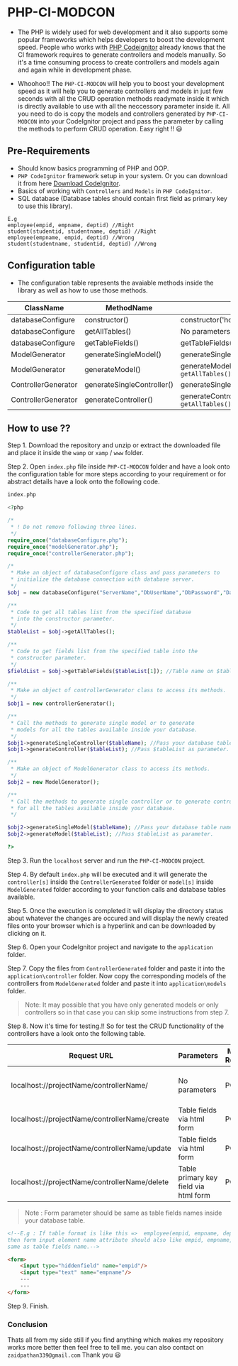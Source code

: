 # PHP-CI-MODCON

* The PHP is widely used for web development and it also supports some popular frameworks which helps developers to boost the development speed. People who works with [PHP Codeignitor](codeigniter.com/) already knows that the CI framework requires to generate controllers and models manually. So it's a time consuming process to create controllers and models again and again while in development phase.

* Whoohoo!! The `PHP-CI-MODCON` will help you to boost your development speed as it will help you to generate controllers and models in just few seconds with all the CRUD operation methods readymate inside it which is directly available to use with all the neccessory parameter inside it. All you need to do is copy the models and controllers generated by `PHP-CI-MODCON` into your CodeIgnitor project and pass the parameter by calling the methods to perform CRUD operation. Easy right !!  :smiley:


## Pre-Requirements

* Should know basics programming of PHP and OOP.
* `PHP CodeIgnitor` framework setup in your system. Or you can download 
 it from here [Download CodeIgnitor](https://codeigniter.com/download).
* Basics of working with `Controllers` and `Models` in `PHP CodeIgnitor`.
* SQL database (Database tables should contain first field as primary key to use this library).

```
E.g
employee(empid, empname, deptid) //Right
student(studentid, studentname, deptid) //Right
employee(empname, empid, deptid) //Wrong
student(studentname, studentid, deptid) //Wrong
```

## Configuration table

* The configuration table represents the avaiable methods inside the library as well as how to use those methods.

| ClassName | MethodName | Parameters | Response |
|-----------|------------|-----------|----------|
| databaseConfigure | constructor() | constructor('hostname','username','password','dbname') | True/False |
| databaseConfigure | getAllTables() | No parameters | Collection |
| databaseConfigure | getTableFields() | getTableFields('tableName') | Collection |
| ModelGenerator | generateSingleModel() | generateSingleModel('tableName') | File |
| ModelGenerator | generateModel() | generateModel(Collection)  `Collection from getAllTables()` | File |
| ControllerGenerator | generateSingleController() | generateSingleController('tableName') | File |
| ControllerGenerator | generateController() | generateController(Collection) `Collection from getAllTables()` | File |


## How to use ??

Step 1. Download the repository and unzip or extract the downloaded file and place it inside the `wamp` or `xamp` / `www` folder.

Step 2. Open `index.php` file inside `PHP-CI-MODCON` folder and have a look onto the configuration table for more steps according to your requirement or for abstract details have a look onto the following code.

```PHP
index.php

<?php

/*
 * ! Do not remove following three lines.
 */
require_once("databaseConfigure.php");
require_once("modelGenerator.php");
require_once("controllerGenerator.php");

/*
 * Make an object of databaseConfigure class and pass parameters to 
 * initialize the database connection with database server.
 */
$obj = new databaseConfigure("ServerName","DbUserName","DbPassword","DatabaseName");

/**
 * Code to get all tables list from the specified database 
 * into the constructor parameter.
 */
$tableList = $obj->getAllTables();

/**
 * Code to get fields list from the specified table into the 
 * constructor parameter.
 */
$fieldList = $obj->getTableFields($tableList[1]); //Table name on $tableList[1] index.

/**
 * Make an object of controllerGenerator class to access its methods.
 */
$obj1 = new controllerGenerator();

/**
 * Call the methods to generate single model or to generate 
 * models for all the tables available inside your database.
 */
$obj1->generateSingleController($tableName); //Pass your database table name as parameter.
$obj1->generateController($tableList); //Pass $tableList as parameter.

/**
 * Make an object of ModelGenerator class to access its methods.
 */
$obj2 = new ModelGenerator();

/**
 * Call the methods to generate single controller or to generate controller 
 * for all the tables available inside your database.
 */

$obj2->generateSingleModel($tableName); //Pass your database table name as parameter.
$obj2->generateModel($tableList); //Pass $tableList as parameter.

?>
```

Step 3. Run the `localhost` server and run the `PHP-CI-MODCON` project.

Step 4. By default `index.php` will be executed and it will generate the `controller[s]` inside the `ControllerGenerated` folder or `model[s]` inside `ModelGenerated` folder according to your function calls and database tables available.

Step 5. Once the execution is completed it will display the directory status about whatever the changes are occured and will display the newly created files onto your browser which is a hyperlink and can be downloaded by clicking on it.

Step 6. Open your CodeIgnitor project and navigate to the `application` folder.

Step 7. Copy the files from `ControllerGenerated` folder and paste it into the `application\controller` folder. Now copy the corresponding models of the controllers from `ModelGenerated` folder and paste it into `application\models` folder.

> Note: It may possible that you have only generated models or only controllers 
so in that case you can skip some instructions from step 7.

Step 8. Now it's time for testing.!! So for test the CRUD functionality 
of the controllers  have a look onto the following table.

| Request URL | Parameters | Method Required | Response | Type |
------|------------|--------|----------|------|
|localhost://projectName/controllerName/ | No parameters | POST | Table records in json collection | JSON |
|localhost://projectName/controllerName/create | Table fields via html form | POST | True/False | Plain text |
|localhost://projectName/controllerName/update | Table fields via html form | POST | True/False | Plain text |
|localhost://projectName/controllerName/delete | Table primary key field via html form | POST | True/False | Plain text |


>Note : Form parameter should be same as table fields names inside your database table. 

```HTML
<!--E.g : If table format is like this =>  employee(empid, empname, deptid) 
then form input element name attribute should also like empid, empname, deptid 
same as table fields name.-->

<form>
    <input type="hiddenfield" name="empid"/>
    <input type="text" name="empname"/>
    ---
    ---
</form>
```

Step 9. Finish.


### Conclusion

Thats all from my side still if you find anything which makes my repository works more better then feel free to tell me. you can also contact on `zaidpathan339@gmail.com` Thank you :smiley:
